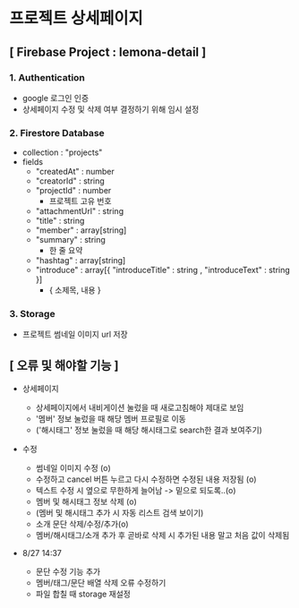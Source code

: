# 프로젝트 상세페이지

## [ Firebase Project : lemona-detail ]
### 1. Authentication
- google 로그인 인증
- 상세페이지 수정 및 삭제 여부 결정하기 위해 임시 설정

### 2. Firestore Database
- collection : "projects"
- fields
  - "createdAt" : number
  - "creatorId" : string
  - "projectId" : number
    - 프로젝트 고유 번호
  - "attachmentUrl" : string
  - "title" : string
  - "member" : array[string]
  - "summary" : string
    - 한 줄 요약
  - "hashtag" : array[string]
  - "introduce" : array[{ "introduceTitle" : string , "introduceText" : string }]
    - { 소제목, 내용 }

### 3. Storage
- 프로젝트 썸네일 이미지 url 저장

## [ 오류 및 해야할 기능 ]

- 상세페이지
  - 상세페이지에서 내비게이션 눌렀을 때 새로고침해야 제대로 보임
  - '멤버' 정보 눌렀을 때 해당 멤버 프로필로 이동
  - ('해시태그' 정보 눌렀을 때 해당 해시태그로 search한 결과 보여주기)

- 수정
  - 썸네일 이미지 수정 (o)
  - 수정하고 cancel 버튼 누르고 다시 수정하면 수정된 내용 저장됨 (o)
  - 텍스트 수정 시 옆으로 무한하게 늘어남 -> 밑으로 되도록..(o)
  - 멤버 및 해시태그 정보 삭제 (o)
  - (멤버 및 해시태그 추가 시 자동 리스트 검색 보이기)
  - 소개 문단 삭제/수정/추가(o)
  - 멤버/해시태그/소개 추가 후 곧바로 삭제 시 추가된 내용 말고 처음 값이 삭제됨

- 8/27 14:37
  - 문단 수정 기능 추가
  - 멤버/태그/문단 배열 삭제 오류 수정하기
  - 파일 합칠 때 storage 재설정
